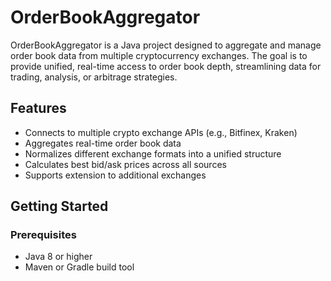 # OrderBookAggregator

OrderBookAggregator is a Java project designed to aggregate and manage order book data from multiple cryptocurrency exchanges. The goal is to provide unified, real-time access to order book depth, streamlining data for trading, analysis, or arbitrage strategies.

## Features

- Connects to multiple crypto exchange APIs (e.g., Bitfinex, Kraken)
- Aggregates real-time order book data
- Normalizes different exchange formats into a unified structure
- Calculates best bid/ask prices across all sources
- Supports extension to additional exchanges

## Getting Started

### Prerequisites

- Java 8 or higher
- Maven or Gradle build tool

